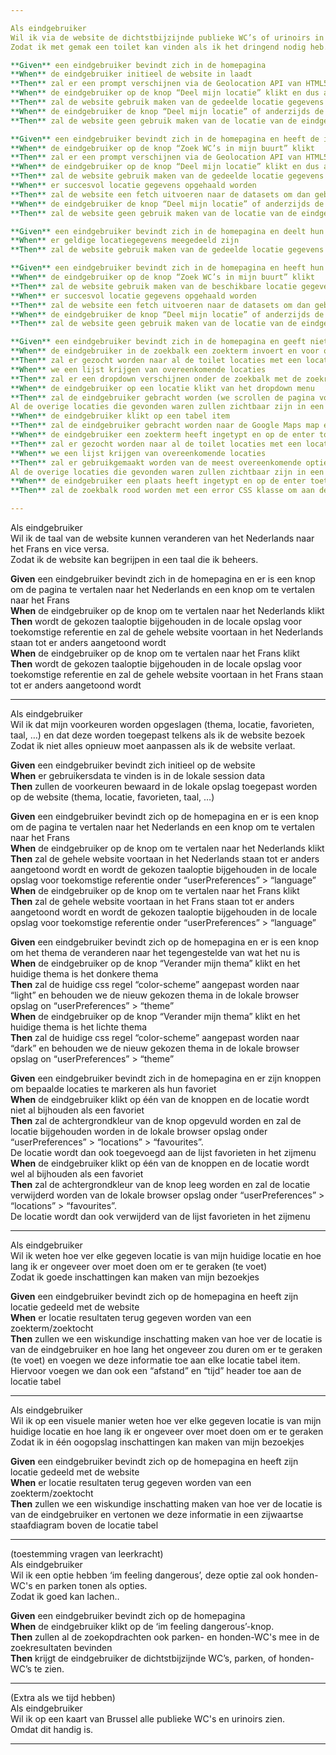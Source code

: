 ```yaml
---

Als eindgebruiker  
Wil ik via de website de dichtstbijzijnde publieke WC’s of urinoirs in en rond mijn locatie vinden.  
Zodat ik met gemak een toilet kan vinden als ik het dringend nodig heb.

**Given** een eindgebruiker bevindt zich in de homepagina  
**When** de eindgebruiker initieel de website in laadt  
**Then** zal er een prompt verschijnen via de Geolocation API van HTML5 om te vragen dat deze zijn locatie zal delen met de website  
**When** de eindgebruiker op de knop “Deel mijn locatie” klikt en dus akkoord gaat met het delen van zijn locatie  
**Then** zal de website gebruik maken van de gedeelde locatie gegevens indien deze beschikbaar/bruikbaar zijn en zullen deze bijgehouden worden in de lokale browser opslag onder “userPreferences” \> “currentLocation”  
**When** de eindgebruiker de knop “Deel mijn locatie” of anderzijds de prompt negeert  
**Then** zal de website geen gebruik maken van de locatie van de eindgebruiker en deze dus ook niet bijhouden

**Given** een eindgebruiker bevindt zich in de homepagina en heeft de initiële Geolocation API prompt genegeerd  
**When** de eindgebruiker op de knop “Zoek WC’s in mijn buurt” klikt  
**Then** zal er een prompt verschijnen via de Geolocation API van HTML5 om te vragen dat deze zijn locatie zal delen met de website  
**When** de eindgebruiker op de knop “Deel mijn locatie” klikt en dus akkoord gaat met het delen van zijn locatie  
**Then** zal de website gebruik maken van de gedeelde locatie gegevens indien deze beschikbaar/bruikbaar zijn en zullen deze bijgehouden worden in de lokale browser opslag onder “userPreferences” \> “currentLocation”  
**When** er succesvol locatie gegevens opgehaald worden  
**Then** zal de website een fetch uitvoeren naar de datasets om dan gebruik te maken van de gedeelde locatie om de relatieve afstand tussen de eindgebruiker en elke toilet locatie te berekenen. Voor elke locatie waarvoor er succesvol een afstand berekend kon worden zal er een bar chart verschijnen in een tabel boven de zoekresultaten tabel  
**When** de eindgebruiker de knop “Deel mijn locatie” of anderzijds de prompt negeert  
**Then** zal de website geen gebruik maken van de locatie van de eindgebruiker om de relatieve afstand tussen de eindgebruiker en al de locaties te berekenen en zullen dus ook geen bar charts aangemaakt worden

**Given** een eindgebruiker bevindt zich in de homepagina en deelt hun locatiegegevens via de initiële Geolocation API prompt  
**When** er geldige locatiegegevens meegedeeld zijn  
**Then** zal de website gebruik maken van de gedeelde locatie gegevens indien deze beschikbaar/bruikbaar zijn en zullen deze bijgehouden worden in de lokale browser opslag onder “userPreferences” \> “location” \> “current”

**Given** een eindgebruiker bevindt zich in de homepagina en heeft hun locatiegegevens gedeeld via de initiële Geolocation API prompt  
**When** de eindgebruiker op de knop “Zoek WC’s in mijn buurt” klikt  
**Then** zal de website gebruik maken van de beschikbare locatie gegevens indien deze beschikbaar/bruikbaar zijn  
**When** er succesvol locatie gegevens opgehaald worden  
**Then** zal de website een fetch uitvoeren naar de datasets om dan gebruik te maken van de gedeelde locatie om de relatieve afstand tussen de eindgebruiker en elke toilet locatie te berekenen. Voor elke locatie waarvoor er succesvol een afstand berekend kon worden zal er een bar chart verschijnen in een tabel boven de zoekresultaten tabel  
**When** de eindgebruiker de knop “Deel mijn locatie” of anderzijds de prompt negeert  
**Then** zal de website geen gebruik maken van de locatie van de eindgebruiker om de relatieve afstand tussen de eindgebruiker en al de locaties te berekenen en zullen dus ook geen bar charts aangemaakt worden

**Given** een eindgebruiker bevindt zich in de homepagina en geeft niet hun locatie mee via de initiële Geolocation prompt of door op de knop “Zoek WC’s in mijn buurt” te klikken  
**When** de eindgebruiker in de zoekbalk een zoekterm invoert en voor ongeveer 2 seconden geen verdere inputs geeft of knoppen aanklikt  
**Then** zal er gezocht worden naar al de toilet locaties met een locatienaam die deels overeenkomt met de ingegeven zoekterm. Er zal een lijst terug gegeven worden met al de locaties  
**When** we een lijst krijgen van overeenkomende locaties  
**Then** zal er een dropdown verschijnen onder de zoekbalk met de zoekresultaten als opties om op te klikken  
**When** de eindgebruiker op een locatie klikt van het dropdown menu  
**Then** zal de eindgebruiker gebracht worden (we scrollen de pagina voor hen) naar de Google Maps map en zal er een cirkel verschijnen op de Google Maps map op de gekozen plaats met een diameter van 1-5 km.  
Al de overige locaties die gevonden waren zullen zichtbaar zijn in een tabel onder de Google Maps map  
**When** de eindgebruiker klikt op een tabel item  
**Then** zal de eindgebruiker gebracht worden naar de Google Maps map en zal er een cirkel verschijnen op de Google Maps map op de gekozen plaats met een diameter van 1-5 km  
**When** de eindgebruiker een zoekterm heeft ingetypt en op de enter toets drukt  
**Then** zal er gezocht worden naar al de toilet locaties met een locatienaam die minstens deels overeenkomt met de ingegeven zoekterm. Er zal een lijst terug gegeven worden met al de locaties  
**When** we een lijst krijgen van overeenkomende locaties  
**Then** zal er gebruikgemaakt worden van de meest overeenkomende optie van het dropdown menu, zal de eindgebruiker worden gebracht naar de Google Maps map en er zal een cirkel verschijnen op de Google Maps map op de gekozen locatie met een diameter van 1-5 km.  
Al de overige locaties die gevonden waren zullen zichtbaar zijn in een tabel onder de Google Maps map  
**When** de eindgebruiker een plaats heeft ingetypt en op de enter toets drukt, en er zijn geen overeenkomstige opties meegegeven  
**Then** zal de zoekbalk rood worden met een error CSS klasse om aan de eindgebruiker te laten weten dat er niets gevonden is in verband met zijn zoekterm

---
```


Als eindgebruiker  
Wil ik de taal van de website kunnen veranderen van het Nederlands naar het Frans en vice versa.  
Zodat ik de website kan begrijpen in een taal die ik beheers.

**Given** een eindgebruiker bevindt zich in de homepagina en er is een knop om de pagina te vertalen naar het Nederlands en een knop om te vertalen naar het Frans  
**When** de eindgebruiker op de knop om te vertalen naar het Nederlands klikt  
**Then** wordt de gekozen taaloptie bijgehouden in de locale opslag voor toekomstige referentie en zal de gehele website voortaan in het Nederlands staan tot er anders aangetoond wordt  
**When** de eindgebruiker op de knop om te vertalen naar het Frans klikt  
**Then** wordt de gekozen taaloptie bijgehouden in de locale opslag voor toekomstige referentie en zal de gehele website voortaan in het Frans staan tot er anders aangetoond wordt

---

Als eindgebruiker  
Wil ik dat mijn voorkeuren worden opgeslagen (thema, locatie, favorieten, taal, …) en dat deze worden toegepast telkens als ik de website bezoek  
Zodat ik niet alles opnieuw moet aanpassen als ik de website verlaat.

**Given** een eindgebruiker bevindt zich initieel op de website  
**When** er gebruikersdata te vinden is in de lokale session data  
**Then** zullen de voorkeuren bewaard in de lokale opslag toegepast worden op de website (thema, locatie, favorieten, taal, …)

**Given** een eindgebruiker bevindt zich op de homepagina en er is een knop om de pagina te vertalen naar het Nederlands en een knop om te vertalen naar het Frans  
**When** de eindgebruiker op de knop om te vertalen naar het Nederlands klikt  
**Then** zal de gehele website voortaan in het Nederlands staan tot er anders aangetoond wordt en wordt de gekozen taaloptie bijgehouden in de locale opslag voor toekomstige referentie onder “userPreferences” \> “language”  
**When** de eindgebruiker op de knop om te vertalen naar het Frans klikt  
**Then** zal de gehele website voortaan in het Frans staan tot er anders aangetoond wordt en wordt de gekozen taaloptie bijgehouden in de locale opslag voor toekomstige referentie onder “userPreferences” \> “language”

**Given** een eindgebruiker bevindt zich op de homepagina en er is een knop om het thema de veranderen naar het tegengestelde van wat het nu is  
**When** de eindgebruiker op de knop “Verander mijn thema” klikt en het huidige thema is het donkere thema  
**Then** zal de huidige css regel “color-scheme” aangepast worden naar “light” en behouden we de nieuw gekozen thema in de lokale browser opslag on “userPreferences” \> “theme”  
**When** de eindgebruiker op de knop “Verander mijn thema” klikt en het huidige thema is het lichte thema  
**Then** zal de huidige css regel “color-scheme” aangepast worden naar “dark” en behouden we de nieuw gekozen thema in de lokale browser opslag on “userPreferences” \> “theme”

**Given** een eindgebruiker bevindt zich in de homepagina en er zijn knoppen om bepaalde locaties te markeren als hun favoriet  
**When** de eindgebruiker klikt op één van de knoppen en de locatie wordt niet al bijhouden als een favoriet  
**Then** zal de achtergrondkleur van de knop opgevuld worden en zal de locatie bijgehouden worden in de lokale browser opslag onder “userPreferences” \> “locations” \> “favourites”.  
De locatie wordt dan ook toegevoegd aan de lijst favorieten in het zijmenu  
**When** de eindgebruiker klikt op één van de knoppen en de locatie wordt wel al bijhouden als een favoriet  
**Then** zal de achtergrondkleur van de knop leeg worden en zal de locatie verwijderd worden van de lokale browser opslag onder “userPreferences” \> “locations” \> “favourites”.  
De locatie wordt dan ook verwijderd van de lijst favorieten in het zijmenu

---

Als eindgebruiker  
Wil ik weten hoe ver elke gegeven locatie is van mijn huidige locatie en hoe lang ik er ongeveer over moet doen om er te geraken (te voet)  
Zodat ik goede inschattingen kan maken van mijn bezoekjes

**Given** een eindgebruiker bevindt zich op de homepagina en heeft zijn locatie gedeeld met de website  
**When** er locatie resultaten terug gegeven worden van een zoekterm/zoektocht  
**Then** zullen we een wiskundige inschatting maken van hoe ver de locatie is van de eindgebruiker en hoe lang het ongeveer zou duren om er te geraken (te voet) en voegen we deze informatie toe aan elke locatie tabel item.  
Hiervoor voegen we dan ook een “afstand” en “tijd” header toe aan de locatie tabel

---

Als eindgebruiker  
Wil ik op een visuele manier weten hoe ver elke gegeven locatie is van mijn huidige locatie en hoe lang ik er ongeveer over moet doen om er te geraken  
Zodat ik in één oogopslag inschattingen kan maken van mijn bezoekjes

**Given** een eindgebruiker bevindt zich op de homepagina en heeft zijn locatie gedeeld met de website  
**When** er locatie resultaten terug gegeven worden van een zoekterm/zoektocht  
**Then** zullen we een wiskundige inschatting maken van hoe ver de locatie is van de eindgebruiker en vertonen we deze informatie in een zijwaartse staafdiagram boven de locatie tabel

---

(toestemming vragen van leerkracht)  
Als eindgebruiker   
Wil ik een optie hebben ‘im feeling dangerous’, deze optie zal ook honden-WC's en parken tonen als opties.  
Zodat ik goed kan lachen..

**Given** een eindgebruiker bevindt zich op de homepagina  
**When** de eindgebruiker klikt op de ‘im feeling dangerous’-knop.  
**Then** zullen al de zoekopdrachten ook parken- en honden-WC's mee in de zoekresultaten bevinden  
**Then** krijgt de eindgebruiker de dichtstbijzijnde WC’s, parken, of honden-WC’s te zien.

---

(Extra als we tijd hebben)  
Als eindgebruiker  
Wil ik op een kaart van Brussel alle publieke WC's en urinoirs zien.  
Omdat dit handig is.

---

